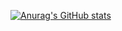 [![Anurag's GitHub stats](https://github-readme-stats.vercel.app/api?username=derekyuan1000)](https://github.com/anuraghazra/github-readme-stats)
